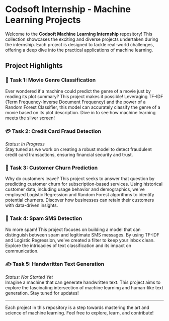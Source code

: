 # Codsoft Internship - Machine Learning Projects

Welcome to the **Codsoft Machine Learning Internship** repository! This collection showcases the exciting and diverse projects undertaken during the internship. Each project is designed to tackle real-world challenges, offering a deep dive into the practical applications of machine learning.

## Project Highlights

### 🌟 Task 1: Movie Genre Classification
Ever wondered if a machine could predict the genre of a movie just by reading its plot summary? This project makes it possible! Leveraging TF-IDF (Term Frequency-Inverse Document Frequency) and the power of a Random Forest Classifier, this model can accurately classify the genre of a movie based on its plot description. Dive in to see how machine learning meets the silver screen!

### 💳 Task 2: Credit Card Fraud Detection
*Status: In Progress*  
Stay tuned as we work on creating a robust model to detect fraudulent credit card transactions, ensuring financial security and trust.

### 🚀 Task 3: Customer Churn Prediction
Why do customers leave? This project seeks to answer that question by predicting customer churn for subscription-based services. Using historical customer data, including usage behavior and demographics, we've employed Logistic Regression and Random Forest algorithms to identify potential churners. Discover how businesses can retain their customers with data-driven insights.

### 📱 Task 4: Spam SMS Detection
No more spam! This project focuses on building a model that can distinguish between spam and legitimate SMS messages. By using TF-IDF and Logistic Regression, we've created a filter to keep your inbox clean. Explore the intricacies of text classification and its impact on communication.

### ✍️ Task 5: Handwritten Text Generation
*Status: Not Started Yet*  
Imagine a machine that can generate handwritten text. This project aims to explore the fascinating intersection of machine learning and human-like text generation. Stay tuned for updates!

---

Each project in this repository is a step towards mastering the art and science of machine learning. Feel free to explore, learn, and contribute!
